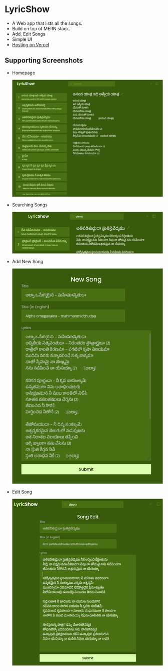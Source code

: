 # LyricShow

- A Web app that lists all the songs.
- Build on top of MERN stack.
- Add, Edit Songs
- Simple UI
- [Hosting on Vercel](https://lyrics-projector.vercel.app/)

## Supporting Screenshots

- Homepage

  ![Homepage containing the list of songs](./homepage.png)

- Searching Songs

  ![Searching for a particular song](./search.png)

- Add New Song

  ![Adding new song with Title EnTitle Lyrics ](./new_song.png)

- Edit Song

  ![Editing the existing song](./edit_song.png)
